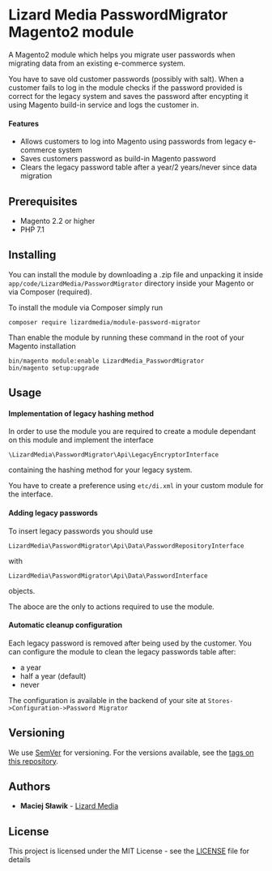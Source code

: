 # Lizard Media PasswordMigrator Magento2 module

A Magento2 module which helps you migrate user passwords when migrating data from
an existing e-commerce system. 

You have to save old customer passwords (possibly with salt). When a customer fails to
log in the module checks if the password provided is correct for the legacy system and
saves the password after encypting it using Magento build-in service and logs the customer in.

#### Features ####

* Allows customers to log into Magento using passwords from legacy e-commerce system
* Saves customers password as build-in Magento password
* Clears the legacy password table after a year/2 years/never since data migration

## Prerequisites ##

* Magento 2.2 or higher
* PHP 7.1

## Installing ##

You can install the module by downloading a .zip file and unpacking it inside
``app/code/LizardMedia/PasswordMigrator`` directory inside your Magento
or via Composer (required).

To install the module via Composer simply run
```
composer require lizardmedia/module-password-migrator
```

Than enable the module by running these command in the root of your Magento installation
```
bin/magento module:enable LizardMedia_PasswordMigrator
bin/magento setup:upgrade
```

## Usage ##

#### Implementation of legacy hashing method ####
In order to use the module you are required to create a module dependant on this module and 
implement the interface
```
\LizardMedia\PasswordMigrator\Api\LegacyEncryptorInterface
```
containing the hashing method for your legacy system.

You have to create a preference using ``etc/di.xml`` in your custom module for the interface.

#### Adding legacy passwords ####

To insert legacy passwords you should use
```
LizardMedia\PasswordMigrator\Api\Data\PasswordRepositoryInterface
```
with
```
LizardMedia\PasswordMigrator\Api\Data\PasswordInterface
```
objects.

The aboce are the only to actions required to use the module.

#### Automatic cleanup configuration ####

Each legacy password is removed after being used by the customer. You can configure the
module to clean the legacy passwords table after:
* a year
* half a year (default)
* never

The configuration is available in the backend of your site at
``Stores->Configuration->Password Migrator``

## Versioning ##

We use [SemVer](http://semver.org/) for versioning. For the versions available, see the [tags on this repository](https://github.com/your/project/tags).

## Authors

* **Maciej Sławik** - [Lizard Media](https://github.com/lizardmedia)

## License

This project is licensed under the MIT License - see the [LICENSE](LICENSE) file for details 